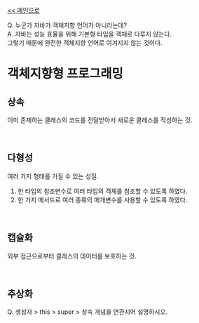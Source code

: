 [<< 메인으로](https://github.com/AtomicLiquors/Java_Wiki_Chb)

Q. 누군가 자바가 객체지향 언어가 아니라는데?  
A.
자바는 성능 효율을 위해 기본형 타입을 객체로 다루지 않는다.  
그렇기 때문에 완전한 객체지향 언어로 여겨지지 않는 것이다.  

# 객체지향형 프로그래밍
## 상속
이미 존재하는 클래스의 코드를 전달받아서 새로운 클래스를 작성하는 것.

&nbsp;  

## 다형성
여러 가지 형태를 가질 수 있는 성질.
1. 한 타입의 참조변수로 여러 타입의 객체를 참조할 수 있도록 하였다.
2. 한 가지 메서드로 여러 종류의 매개변수를 사용할 수 있도록 하였다. 

&nbsp;  

## 캡슐화  
외부 접근으로부터 클래스의 데이터를 보호하는 것.

&nbsp;  
## 추상화



Q. 생성자 > this > super > 상속 개념을 연관지어 설명하시오.

